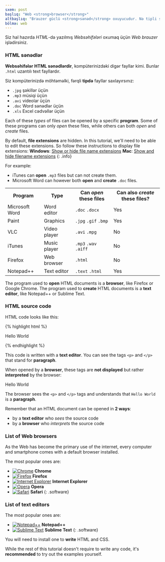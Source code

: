```yaml
---
sxem: post
başlıq: "Web <strong>browser</strong>"
altbaşlıq: "Brauzer güclü <strong>sənəd</strong> oxuyucudur. Nə tipli sənəd? <strong>Websəhifələr</strong>."
bölmə: web
---
```


Siz hal hazırda _HTML_-də yazılmış _Websəhifələri_ oxumaq üçün _Web brauzer_ işlədirsiniz.

### HTML sənədlər

**Websəhifələr** **HTML sənədlərdir**, kompüterinizdəki digər fayllar kimi. Bunlar `.html` uzantılı text fayllardır.

Siz kompüterinizdə möhtəməlki, fərqli **tipdə** fayllar saxlayırsınız:

* `.jpg` şəkillər üçün
* `.mp3` müsiqi üçün
* `.avi` videolar üçün
* `.doc` Word sənədlər üçün
* `.xls` Excel cədvəllər üçün

Each of these _types_ of files can be opened by a specific **program**. Some of these programs can only _open_ these files, while others can both _open_ and _create_ files.

By default, **file extensions** are hidden. In this tutorial, we'll need to be able to edit these extensions. So follow these instructions to display file extensions:
**Windows**: [Show or hide file name extensions](https://windows.microsoft.com/en-us/windows/show-hide-file-name-extensions)
**Mac**: [Show and hide filename extensions](https://support.apple.com/kb/PH10845?locale=en_US)
{: .info}

For example:

* iTunes can **open** `.mp3` files but can not create them.
* Microsoft Word can however both **open** and **create** `.doc` files.

<div class="table">
  <table>
    <tr>
      <th>Program</th>
      <th>Type</th>
      <th>
        Can <em>open</em> these files
      </th>
      <th>
        Can also <em>create</em> these files?
      </th>
    </tr>
    <tr>
      <td>Microsoft Word</td>
      <td>Word editor</td>
      <td>
        <code>.doc</code>
        <code>.docx</code>
      </td>
      <td class="yes"><span>Yes</span></td>
    </tr>
    <tr>
      <td>Paint</td>
      <td>Graphics</td>
      <td>
        <code>.jpg</code>
        <code>.gif</code>
        <code>.bmp</code>
      </td>
      <td class="yes"><span>Yes</span></td>
    </tr>
    <tr>
      <td>VLC</td>
      <td>Video player</td>
      <td>
        <code>.avi</code>
        <code>.mpg</code>
      </td>
      <td class="no">No</td>
    </tr>
    <tr>
      <td>iTunes</td>
      <td>Music player</td>
      <td>
        <code>.mp3</code>
        <code>.wav</code>
        <code>.aiff</code>
      </td>
      <td class="no">No</td>
    </tr>
    <tr>
      <td>Firefox</td>
      <td>Web browser</td>
      <td>
        <code>.html</code>
      </td>
      <td class="no">No</td>
    </tr>
    <tr>
      <td>Notepad++</td>
      <td>Text editor</td>
      <td>
        <code>.text</code>
        <code>.html</code>
      </td>
      <td class="yes"><span>Yes</span></td>
    </tr>
  </table>
</div>

The program used to **open** HTML documents is a **browser**, like Firefox or Google Chrome.
The program used to **create** HTML documents is a **text editor**, like Notepad++ or Sublime Text.

### HTML source code

HTML code looks like this:

{% highlight html %}
<p>Hello World</p>
{% endhighlight %}

This code is written with a **text editor**. You can see the tags `<p>` and `</p>` that stand for **paragraph**.

When opened by a **browser**, these tags are **not displayed** but rather **interpreted** by the browser:

<div class="result">
  <p>Hello World</p>
</div>

The browser sees the `<p>` and `</p>` tags and understands that `Hello World` is a **paragraph**.

Remember that an HTML document can be opened in **2 ways**:

* by a **text editor** who _sees_ the source code
* by a **browser** who _interprets_ the source code

### List of Web browsers

As the Web has become the primary use of the internet, every computer and smartphone comes with a default browser installed.

The most popular ones are:

* [![Chrome](/images/web-browsers/chrome.png)](https://www.google.com/chrome/) **Chrome**
* [![Firefox](/images/web-browsers/firefox.png)](https://www.mozilla.org/firefox/) **Firefox**
* [![Internet Explorer](/images/web-browsers/internet-explorer.png)](https://www.microsoft.com/download/internet-explorer.aspx) **Internet Explorer**
* [![Opera](/images/web-browsers/opera.png)](https://www.opera.com/) **Opera**
* [![Safari](/images/web-browsers/safari.png)](https://www.apple.com/safari/) **Safari**
{: .software}

### List of text editors

The most popular ones are:

* [![Notepad++](/images/text-editors/notepad-plus-plus.png)](https://notepad-plus-plus.org/) **Notepad++**
* [![Sublime Text](/images/text-editors/sublime-text.png)](https://www.sublimetext.com/) **Sublime Text**
{: .software}

You will need to install one to **write** HTML and CSS.

While the rest of this tutorial doesn't require to write any code, it's **recommended** to try out the examples yourself.
